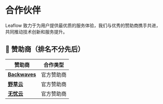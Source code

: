 # 合作伙伴

Leaflow 致力于为用户提供最优质的服务体验，我们与优秀的赞助商携手共进，共同推动技术创新和服务提升。

## 🎯 赞助商（排名不分先后）

| 赞助商 | 合作类型 |
|--------|----------|
| [**Backwaves**](https://backwaves.net/) | 官方赞助商 |
| [**野草云**](https://www.yecaoyun.com/) | 官方赞助商 |
| [**无忧云**](https://www.wuyouyun.com/) | 官方赞助商 |